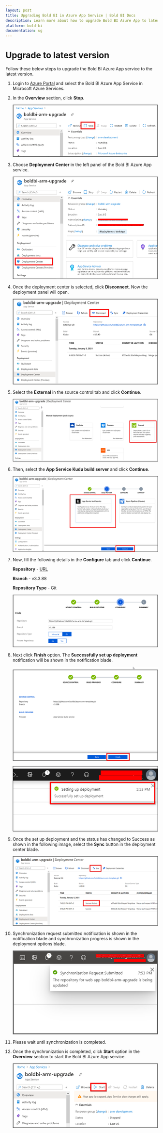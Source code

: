 ```yaml
---
layout: post
title: Upgrading Bold BI in Azure App Service | Bold BI Docs
description: Learn more about how to upgrade Bold BI Azure App to latest version using the Azure Resource Manager template.
platform: bold-bi
documentation: ug
---
```


# Upgrade to latest version

Follow these below steps to upgrade the Bold BI Azure App service to the latest version.

1. Login to [Azure Portal](https://portal.azure.com) and select the Bold BI Azure App Service in Microsoft Azure Services.

2. In the **Overview** section, click **Stop**.

    ![Stop Bold BI Azure App Service](/static/assets/embedded/setup/images/stopappservice.png)

3. Choose **Deployment Center** in the left panel of the Bold BI Azure App service.

    ![Deployment options](/static/assets/embedded/setup/images/arm-upgrade-deployment-center.png)

4. Once the deployment center is selected, click **Disconnect**. Now the deployment panel will open.

    ![Choose Source](/static/assets/embedded/setup/images/arm-upgrade-disconnect-existing.png)

5. Select the **External** in the source control tab and click **Continue**.

    ![External Repository](/static/assets/embedded/setup/images/arm-upgrade-select-external.png)

6. Then, select the **App Service Kudu build server** and click **Continue**.

    ![Build provider](/static/assets/embedded/setup/images/arm-upgrade-kudu-build-service.png)

7. Now, fill the following details in the **Configure** tab and click **Continue**.

    **Repository** - [URL](https://github.com/boldbi/azure-arm-template.git)

    **Branch** - v3.3.88

    **Repository Type** - Git

    ![Deployment option for External repository](/static/assets/embedded/setup/images/arm-upgrade-choose-repo-and-branch.png)

8. Next click **Finish** option. The **Successfully set up deployment** notification will be shown in the notification blade.

    ![Finish Deployment](/static/assets/embedded/setup/images/arm-upgrade-review-and-finish.png)

    ![Success notification of Deployment option](/static/assets/embedded/setup/images/setup-success.png)

9. Once the set up deployment and the status has changed to Success as shown in the following image, select the **Sync** button in the deployment center blade.

    ![Sync Repository](/static/assets/embedded/setup/images/arm-upgrade-sync.png)

10. Synchronization request submitted notification is shown in the notification blade and synchronization progress is shown in the deployment options blade.

    ![Synchronization Status](/static/assets/embedded/setup/images/arm-upgrade-sync-request-submitted.png)

11. Please wait until synchronization is completed.

12. Once the synchronization is completed, click **Start** option in the **Overview** section to start the Bold BI Azure App service.

    ![Start Bold BI Azure App Service](/static/assets/embedded/setup/images/start-app-service.png)